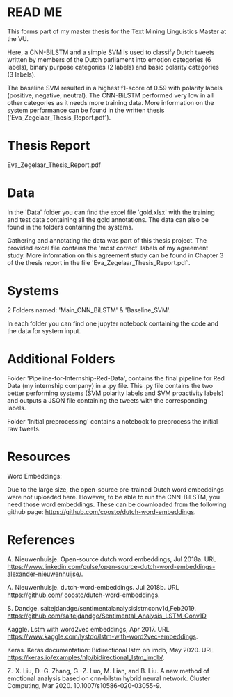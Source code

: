 # READ ME

This forms part of my master thesis for the Text Mining Linguistics Master at the VU. 

Here, a CNN-BiLSTM and a simple SVM is used to classify Dutch tweets written by members of the Dutch parliament into emotion categories (6 labels), binary purpose categories (2 labels) and basic polarity categories (3 labels). 

The baseline SVM resulted in a highest f1-score of 0.59 with polarity labels (positive, negative, neutral). The CNN-BiLSTM performed very low in all other categories as it needs more training data. More information on the system performance can be found in the written thesis ('Eva_Zegelaar_Thesis_Report.pdf'). 

# Thesis Report
Eva_Zegelaar_Thesis_Report.pdf


# Data
In the 'Data' folder you can find the excel file 'gold.xlsx' with the training and test data containing all the gold annotations. The data can also be found in the folders containing the systems. 

Gathering and annotating the data was part of this thesis project. The provided excel file contains the 'most correct' labels of my agreement study. More information on this agreement study can be found in Chapter 3  of the thesis report in the file 'Eva_Zegelaar_Thesis_Report.pdf'. 

# Systems
2 Folders named: 'Main_CNN_BiLSTM'  & 'Baseline_SVM'. 

In each folder you can find one jupyter notebook containing the code and the data for system input. 

# Additional Folders
Folder 'Pipeline-for-Internship-Red-Data', contains the final pipeline for Red Data (my internship company) in a .py file. This .py file contains the two better performing systems (SVM polarity labels and SVM proactivity labels) and outputs a JSON file containing the tweets with the corresponding labels. 

Folder 'Initial preprocessing' contains a notebook to preprocess the initial raw tweets. 

# Resources
Word Embeddings:

Due to the large size, the open-source pre-trained Dutch word embeddings were not uploaded here. However, to be able to run the CNN-BiLSTM, you need those word embeddings. These can be downloaded from the following github page: https://github.com/coosto/dutch-word-embeddings.


# References

A. Nieuwenhuisje. Open-source dutch word embeddings, Jul 2018a. URL https://www.linkedin.com/pulse/open-source-dutch-word-embeddings-alexander-nieuwenhuijse/.

A. Nieuwenhuisje. dutch-word-embeddings. Jul 2018b. URL https://github.com/ coosto/dutch-word-embeddings.

S. Dandge. saitejdandge/sentimentalanalysislstmconv1d,Feb2019. https://github.com/saitejdandge/Sentimental_Analysis_LSTM_Conv1D

Kaggle. Lstm with word2vec embeddings, Apr 2017. URL https://www.kaggle.com/lystdo/lstm-with-word2vec-embeddings.

Keras. Keras documentation: Bidirectional lstm on imdb, May 2020. URL https://keras.io/examples/nlp/bidirectional_lstm_imdb/.

Z.-X. Liu, D.-G. Zhang, G.-Z. Luo, M. Lian, and B. Liu. A new method of emotional analysis based on cnn–bilstm hybrid neural network. Cluster Computing, Mar 2020. 10.1007/s10586-020-03055-9.
